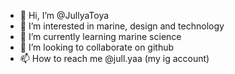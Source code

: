 - 👋 Hi, I’m @JullyaToya
- 👀 I’m interested in marine, design and technology
- 🌱 I’m currently learning marine science 
- 💞️ I’m looking to collaborate on github
- 📫 How to reach me @jull.yaa (my ig account)

<!---
JullyaToya/JullyaToya is a ✨ special ✨ repository because its `README.md` (this file) appears on your GitHub profile.
You can click the Preview link to take a look at your changes.
--->
